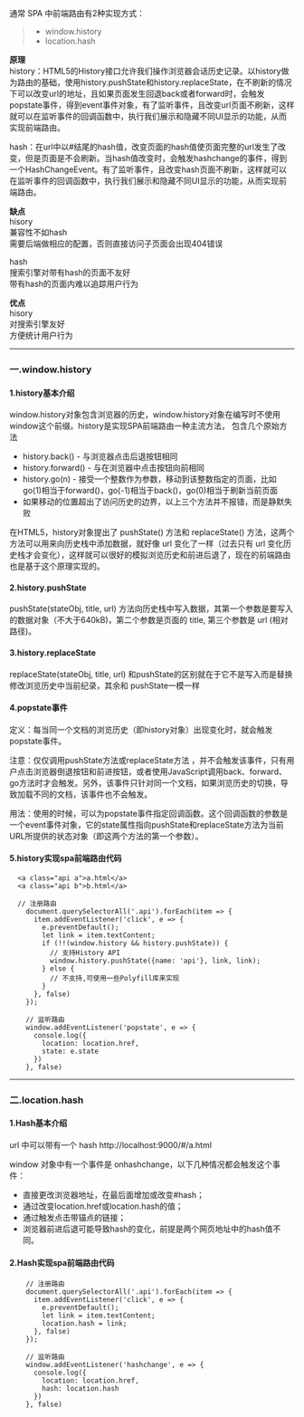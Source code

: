 通常 SPA 中前端路由有2种实现方式：

  > * window.history
  > * location.hash

**原理**    
history：HTML5的History接口允许我们操作浏览器会话历史记录。以history做为路由的基础，使用history.pushState和history.replaceState，在不刷新的情况下可以改变url的地址，且如果页面发生回退back或者forward时，会触发popstate事件，得到event事件对象，有了监听事件，且改变url页面不刷新，这样就可以在监听事件的回调函数中，执行我们展示和隐藏不同UI显示的功能，从而实现前端路由。  

hash：在url中以#结尾的hash值，改变页面的hash值使页面完整的url发生了改变，但是页面是不会刷新。当hash值改变时，会触发hashchange的事件，得到一个HashChangeEvent。有了监听事件，且改变hash页面不刷新，这样就可以在监听事件的回调函数中，执行我们展示和隐藏不同UI显示的功能，从而实现前端路由。  

**缺点**  
hisory     
兼容性不如hash   
需要后端做相应的配置，否则直接访问子页面会出现404错误    

hash  
搜索引擎对带有hash的页面不友好   
带有hash的页面内难以追踪用户行为   

**优点**  
hisory   
对搜索引擎友好   
方便统计用户行为   

-------------------

### 一.window.history
#### 1.history基本介绍  

window.history对象包含浏览器的历史，window.history对象在编写时不使用window这个前缀。history是实现SPA前端路由一种主流方法，
包含几个原始方法  
  * history.back() - 与浏览器点击后退按钮相同  
  * history.forward() - 与在浏览器中点击按钮向前相同  
  * history.go(n) - 接受一个整数作为参数，移动到该整数指定的页面，比如go(1)相当于forward()，go(-1)相当于back()，go(0)相当于刷新当前页面  
  * 如果移动的位置超出了访问历史的边界，以上三个方法并不报错，而是静默失败  

在HTML5，history对象提出了 pushState() 方法和 replaceState() 方法，这两个方法可以用来向历史栈中添加数据，就好像 url 变化了一样（过去只有 url 变化历史栈才会变化），这样就可以很好的模拟浏览历史和前进后退了，现在的前端路由也是基于这个原理实现的。

#### 2.history.pushState
pushState(stateObj, title, url) 方法向历史栈中写入数据，其第一个参数是要写入的数据对象（不大于640kB)，第二个参数是页面的 title, 第三个参数是 url (相对路径)。

#### 3.history.replaceState
replaceState(stateObj, title, url) 和pushState的区别就在于它不是写入而是替换修改浏览历史中当前纪录，其余和 pushState一模一样

#### 4.popstate事件
定义：每当同一个文档的浏览历史（即history对象）出现变化时，就会触发popstate事件。

注意：仅仅调用pushState方法或replaceState方法 ，并不会触发该事件，只有用户点击浏览器倒退按钮和前进按钮，或者使用JavaScript调用back、forward、go方法时才会触发。另外，该事件只针对同一个文档，如果浏览历史的切换，导致加载不同的文档，该事件也不会触发。

用法：使用的时候，可以为popstate事件指定回调函数。这个回调函数的参数是一个event事件对象，它的state属性指向pushState和replaceState方法为当前URL所提供的状态对象（即这两个方法的第一个参数）。

#### 5.history实现spa前端路由代码
```
  <a class="api a">a.html</a>
  <a class="api b">b.html</a>
```

```
  // 注册路由
    document.querySelectorAll('.api').forEach(item => {
      item.addEventListener('click', e => {
        e.preventDefault();
        let link = item.textContent;
        if (!!(window.history && history.pushState)) {
          // 支持History API
          window.history.pushState({name: 'api'}, link, link);
        } else {
          // 不支持,可使用一些Polyfill库来实现
        }
      }, false)
    });

    // 监听路由
    window.addEventListener('popstate', e => {
      console.log({
        location: location.href,
        state: e.state
      })
    }, false)
```

---------
### 二.location.hash

#### 1.Hash基本介绍
url 中可以带有一个 hash http://localhost:9000/#/a.html

window 对象中有一个事件是 onhashchange，以下几种情况都会触发这个事件：  
* 直接更改浏览器地址，在最后面增加或改变#hash；  
* 通过改变location.href或location.hash的值；  
* 通过触发点击带锚点的链接；  
* 浏览器前进后退可能导致hash的变化，前提是两个网页地址中的hash值不同。  

####  2.Hash实现spa前端路由代码

```
    // 注册路由
    document.querySelectorAll('.api').forEach(item => {
      item.addEventListener('click', e => {
        e.preventDefault();
        let link = item.textContent;
        location.hash = link;
      }, false)
    });

    // 监听路由
    window.addEventListener('hashchange', e => {
      console.log({
        location: location.href,
        hash: location.hash
      })
    }, false)
```



























